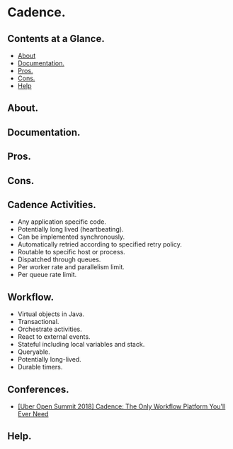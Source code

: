 # Cadence.





## Contents at a Glance.
* [About](#about)
* [Documentation.](#documentation)
* [Pros.](#pros)
* [Cons.](#cons)
* [Help](#help)





## About.





## Documentation.





## Pros.





## Cons.





## Cadence Activities.
* Any application specific code.
* Potentially long lived (heartbeating).
* Can be implemented synchronously.
* Automatically retried according to specified retry policy.
* Routable to specific host or process.
* Dispatched through queues.
* Per worker rate and parallelism limit.
* Per queue rate limit.



## Workflow.
* Virtual objects in Java.
* Transactional.
* Orchestrate activities.
* React to external events.
* Stateful including local variables and stack.
* Queryable.
* Potentially long-lived.
* Durable timers.



## Conferences.
* [[Uber Open Summit 2018] Cadence: The Only Workflow Platform You'll Ever Need](https://www.youtube.com/watch?v=llmsBGKOuWI)



## Help.
